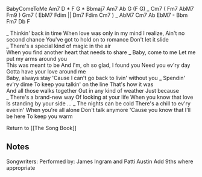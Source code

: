 BabyComeToMe 
Am7 D * F G * 
Bbmaj7 Am7 Ab G (F G) 
_ Cm7 ( Fm7  AbM7  Fm9 ) Gm7 ( EbM7 Fdim || Dm7 Fdim Cm7 ) 
_ AbM7 Cm7 Ab EbM7 - Bbm Fm7 Db F

_ Thinkin' back in time  When love was only in my mind  I realize, 
Ain't no second chance  You've got to hold on to romance Don't let it slide  
_ There's a special kind of magic in the air  
When you find another heart that needs to share
_ Baby, come to me  Let me put my arms around you  
This was meant to be  And I'm, oh so glad, I found you
Need you ev'ry day  Gotta have your love around me  
Baby, always stay  'Cause I can't go back to livin' without you
_ Spendin' ev'ry dime  To keep you talkin' on the line  That's how it was  
And all those walks together Out in any kind of weather  Just because  
_ There's a brand-new way  Of looking at your life
When you know that love  Is standing by your side ...
_ The nights can be cold  There's a chill to ev'ry evenin' When you're all alone
Don't talk anymore  'Cause you know that I'll be here  To keep you warm  


Return to [[The Song Book]]


## Notes 

Songwriters: 
Performed by: James Ingram and Patti Austin 
Add 9ths where appropriate 